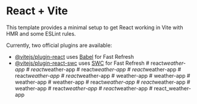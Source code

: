# React + Vite

This template provides a minimal setup to get React working in Vite with HMR and some ESLint rules.

Currently, two official plugins are available:

- [@vitejs/plugin-react](https://github.com/vitejs/vite-plugin-react/blob/main/packages/plugin-react/README.md) uses [Babel](https://babeljs.io/) for Fast Refresh
- [@vitejs/plugin-react-swc](https://github.com/vitejs/vite-plugin-react-swc) uses [SWC](https://swc.rs/) for Fast Refresh
#   r e a c t _ w e a t h e r - a p p  
 #   r e a c t _ w e a t h e r - a p p  
 #   r e a c t _ w e a t h e r - a p p  
 #   r e a c t _ w e a t h e r - a p p  
 #   r e a c t _ w e a t h e r - a p p  
 #   r e a c t _ w e a t h e r - a p p  
 #   w e a t h e r - a p p  
 #   w e a t h e r - a p p  
 #   w e a t h e r - a p p  
 #   w e a t h e r - a p p  
 #   r e a c t _ w e a t h e r - a p p  
 #   r e a c t _ w e a t h e r - a p p  
 #   w e a t h e r - a p p  
 #   r e a c t _ w e a t h e r - a p p  
 #   r e a c t _ w e a t h e r - a p p  
 #   r e a c t _ w e a t h e r - a p p  
 